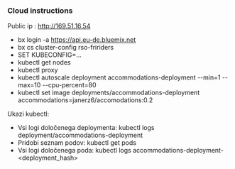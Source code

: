 ### Cloud instructions
Public ip : http://169.51.16.54

* bx login -a https://api.eu-de.bluemix.net  
* bx cs cluster-config rso-fririders
* SET KUBECONFIG=...
* kubectl get nodes
* kubectl proxy 
* kubectl autoscale deployment accommodations-deployment --min=1 --max=10 --cpu-percent=80
* kubectl set image deployments/accommodations-deployment accommodations=janerz6/accomodations:0.2

Ukazi kubectl:
* Vsi logi določenega deploymenta: kubectl logs deployment/accommodations-deployment
* Pridobi seznam podov: kubectl get pods 
* Vsi logi določenega poda: kubectl logs accommodations-deployment-<deployment_hash>

